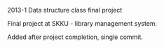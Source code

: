2013-1 Data structure class final project

Final project at SKKU - library management system.

Added after project completion, single commit.
